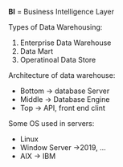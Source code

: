 **BI** = Business Intelligence Layer

Types of Data Warehousing:
1. Enterprise Data Warehouse
2. Data Mart
3. Operatinoal Data Store

Architecture of data warehouse:
- Bottom -> database Server
- Middle -> Database Engine
- Top -> API, front end clint

Some OS used in servers:
- Linux
- Window Server ->2019, ...
- AIX ->  IBM